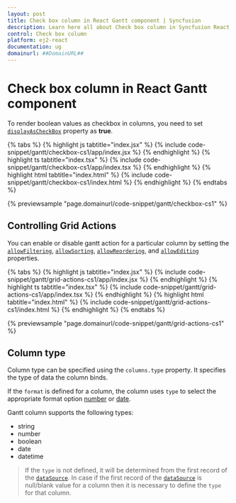 ```yaml
---
layout: post
title: Check box column in React Gantt component | Syncfusion
description: Learn here all about Check box column in Syncfusion React Gantt component of Syncfusion Essential JS 2 and more.
control: Check box column 
platform: ej2-react
documentation: ug
domainurl: ##DomainURL##
---
```


# Check box column in React Gantt component

To render boolean values as checkbox in columns, you need to set [`displayAsCheckBox`](https://ej2.syncfusion.com/react/documentation/api/gantt/column/#displayascheckbox) property as **true**.

{% tabs %}
{% highlight js tabtitle="index.jsx" %}
{% include code-snippet/gantt/checkbox-cs1/app/index.jsx %}
{% endhighlight %}
{% highlight ts tabtitle="index.tsx" %}
{% include code-snippet/gantt/checkbox-cs1/app/index.tsx %}
{% endhighlight %}
{% highlight html tabtitle="index.html" %}
{% include code-snippet/gantt/checkbox-cs1/index.html %}
{% endhighlight %}
{% endtabs %}
        
{% previewsample "page.domainurl/code-snippet/gantt/checkbox-cs1" %}

## Controlling Grid Actions

You can enable or disable gantt action for a particular column by setting the [`allowFiltering`](https://ej2.syncfusion.com/react/documentation/api/gantt/#allowfiltering), [`allowSorting`](https://ej2.syncfusion.com/react/documentation/api/gantt/#allowsorting), [`allowReordering`](https://ej2.syncfusion.com/react/documentation/api/gantt/#allowreordering), and [`allowEditing`](https://ej2.syncfusion.com/react/documentation/api/gantt/#editsettings) properties.

{% tabs %}
{% highlight js tabtitle="index.jsx" %}
{% include code-snippet/gantt/grid-actions-cs1/app/index.jsx %}
{% endhighlight %}
{% highlight ts tabtitle="index.tsx" %}
{% include code-snippet/gantt/grid-actions-cs1/app/index.tsx %}
{% endhighlight %}
{% highlight html tabtitle="index.html" %}
{% include code-snippet/gantt/grid-actions-cs1/index.html %}
{% endhighlight %}
{% endtabs %}
        
{% previewsample "page.domainurl/code-snippet/gantt/grid-actions-cs1" %}

## Column type

Column type can be specified using the `columns.type` property. It specifies the type of data the column binds.

If the `format` is defined for a column, the column uses `type` to select the appropriate format option [number](../common/internationalization/#number-formatting) or [date](../common/internationalization/#manipulating-datetime).

Gantt column supports the following types:
* string
* number
* boolean
* date
* datetime

> If the `type` is not defined, it will be determined from the first record of the [`dataSource`](https://ej2.syncfusion.com/react/documentation/api/gantt/#datasource).
> In case if the first record of the [`dataSource`](https://ej2.syncfusion.com/react/documentation/api/gantt/#datasource) is null/blank value for a column then it is necessary to define the `type` for that column.